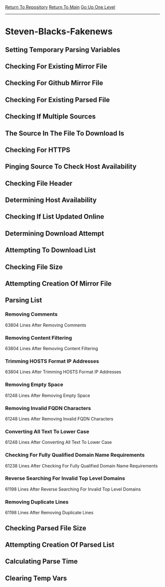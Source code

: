 [Return To Repository](https://github.com/deathbybandaid/piholeparser/)
[Return To Main](https://github.com/deathbybandaid/piholeparser/blob/dev-nomerge/RecentRunLogs/Mainlog.md)
[Go Up One Level](https://github.com/deathbybandaid/piholeparser/blob/dev-nomerge/RecentRunLogs/TopLevelScripts/30-Processing-Blacklists.md)
____________________________________
# Steven-Blacks-Fakenews
## Setting Temporary Parsing Variables
## Checking For Existing Mirror File
## Checking For Github Mirror File
## Checking For Existing Parsed File
## Checking If Multiple Sources
## The Source In The File To Download Is
## Checking For HTTPS
## Pinging Source To Check Host Availability
## Checking File Header
## Determining Host Availability
## Checking If List Updated Online
## Determining Download Attempt
## Attempting To Download List
## Checking File Size
## Attempting Creation Of Mirror File
## Parsing List
### Removing Comments
63804 Lines After Removing Comments
### Removing Content Filtering
63804 Lines After Removing Content Filtering
### Trimming HOSTS Format IP Addresses
63804 Lines After Trimming HOSTS Format IP Addresses
### Removing Empty Space
61248 Lines After Removing Empty Space
### Removing Invalid FQDN Characters
61248 Lines After Removing Invalid FQDN Characters
### Converting All Text To Lower Case
61248 Lines After Converting All Text To Lower Case
### Checking For Fully Qualified Domain Name Requirements
61238 Lines After Checking For Fully Qualified Domain Name Requirements
### Reverse Searching For Invalid Top Level Domains
61198 Lines After Reverse Searching For Invalid Top Level Domains
### Removing Duplicate Lines
61198 Lines After Removing Duplicate Lines
## Checking Parsed File Size
## Attempting Creation Of Parsed List
## Calculating Parse Time
## Clearing Temp Vars

